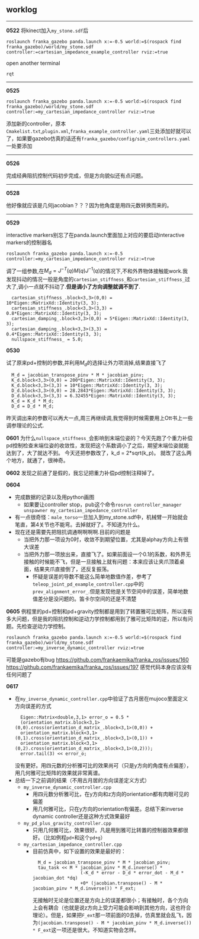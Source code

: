 ## worklog
---
**0522**
将kinect加入`my_stone.sdf`后
```
roslaunch franka_gazebo panda.launch x:=-0.5 world:=$(rospack find franka_gazebo)/world/my_stone.sdf controller:=cartesian_impedance_example_controller rviz:=true
```
open another terminal
```
rqt
```
---
**0525**
```
roslaunch franka_gazebo panda.launch x:=-0.5 world:=$(rospack find franka_gazebo)/world/my_stone.sdf controller:=my_cartesian_impedance_controller rviz:=true
```
添加新的controller，原本`Cmakelist.txt`,`plugin.xml`,`franka_example_controller.yaml`三处添加好就可以了，如果要gazebo仿真的话还有`franka_gazebo/config/sim_controllers.yaml`一处要添加

---

**0526**

完成经典阻抗控制代码初步完成，但是方向貌似还有点问题。

---

**0528**

他好像就应该是几何jacobian？？？因为他角度是用四元数转换而来的。

---

**0529**

interactive markers别忘了在panda.launch里面加上对应的要启动interactive markers的控制器名
```
roslaunch franka_gazebo panda.launch x:=-0.5 controller:=my_cartesian_impedance_controller rviz:=true
```
调了一组参数,在$M_d=J^{-T}(q)M(q)J^{-1}(q)$的情况下,不和外界物体接触能work.我发现抖动的情况一般是角度的`cartesian_stiffness_`和`cartesian_stiffness_`过大了,调小一点就不抖动了.**但是调小了方向调整就调不到了**.
```
  cartesian_stiffness_.block<3,3>(0,0) = 10*Eigen::MatrixXd::Identity(3, 3);
  cartesian_stiffness_.block<3,3>(3,3) = 0.8*Eigen::MatrixXd::Identity(3, 3);
  cartesian_damping_.block<3,3>(0,0) = 5*Eigen::MatrixXd::Identity(3, 3);
  cartesian_damping_.block<3,3>(3,3) = 0.4*Eigen::MatrixXd::Identity(3, 3);
  nullspace_stiffness_ = 5.0;
```

**0530**

试了原来pd+控制的参数,并利用$M_d$的选择让外力项消掉,结果直接飞了
```
  M_d = jacobian_transpose_pinv * M * jacobian_pinv;
  K_d.block<3,3>(0,0) = 200*Eigen::MatrixXd::Identity(3, 3);
  K_d.block<3,3>(3,3) = 10*Eigen::MatrixXd::Identity(3, 3);
  D_d.block<3,3>(0,0) = 28.2843*Eigen::MatrixXd::Identity(3, 3);
  D_d.block<3,3>(3,3) = 6.32455*Eigen::MatrixXd::Identity(3, 3);
  K_d = K_d * M_d;
  D_d = D_d * M_d;
```
昨天调出来的参数可以再大一点,周三再继续调,我觉得到时候需要用上Ott书上一些调参理论的公式.

**0601**
为什么`nullspace_stiffness_`会影响到末端位姿的？今天先跑了个重力补偿pd控制检查末端位姿的收敛性，发现把这个系数调小了之后，期望末端位姿就能达到了，大了就达不到。
今天还把参数改了，k_d = 2*sqrt(k_p)。
就改了这么两个地方，就通了，很神奇。

**0602**
发现之前通了是假的，我忘记把重力补偿pd控制注释掉了。

**0604**
* 完成数据的记录以及用python画图
  * 如果要让controller stop，pub这个命令`rosrun controller_manager unspawner my_cartesian_impedance_controller`
* 有一点很奇怪：`male_torso`一旦加入到my_stone.sdf中，机械臂一开始就会笔直，第4关节也不能弯。去掉就好了。不知道为什么。
* 现在还是需要先把阻抗调通啊啊啊啊.目前的问题是
  * 当把外力那一项设为0时，收敛不到期望位置，尤其是alphay方向上有很大误差
  * 当把外力那一项放出来，直接飞了。如果前面设一个0.1的系数，和外界无接触的时候能不飞，但是一旦接触上就有问题：本来应该让夹爪顶着桌面，结果夹爪直接倒了，还反复振荡。
    * 怀疑是误差的导数不能这么简单地数值作差，参考了`teleop_joint_pd_example_controller.cpp`中的`prev_alignment_error_`.但是发现他是关节空间中的误差，简单地数值差分是没问题的。笛卡尔空间的还是不清楚

**0605**
例程里的pd+控制和pd+gravity控制都是用到了转置雅可比矩阵，所以没有多大问题，但是我的阻抗控制和逆动力学控制都用到了雅可比矩阵的逆，所以有问题。先检查逆动力学控制。
```
roslaunch franka_gazebo panda.launch x:=-0.5 world:=$(rospack find franka_gazebo)/world/my_stone.sdf controller:=my_inverse_dynamic_controller rviz:=true
```
可能是gazebo有bug
https://github.com/frankaemika/franka_ros/issues/160
https://github.com/frankaemika/franka_ros/issues/197
感觉代码本身应该没有任何问题了

**0617**
* 在`my_inverse_dynamic_controller.cpp`中验证了古月居在mujoco里面定义方向误差的方式
  ```
    Eigen::Matrix<double,3,1> error_o = 0.5 * 
    (orientation_matrix.block<3,1>(0,0).cross(orientation_d_matrix_.block<3,1>(0,0)) + 
    orientation_matrix.block<3,1>(0,1).cross(orientation_d_matrix_.block<3,1>(0,1)) + 
    orientation_matrix.block<3,1>(0,2).cross(orientation_d_matrix_.block<3,1>(0,2)));
    error.tail(3) << error_o;
  ```
  没有更好。用四元数的分析雅可比的效果尚可（只是y方向的角度有点偏差），用几何雅可比矩阵的效果就非常离谱。
* 总结一下之前调的结果（不用古月居的方向误差定义方式）
  * `my_inverse_dynamic_controller.cpp`
    * 用四元数分析雅可比，在y方向和z方向的orientation都有肉眼可见的偏差
    * 用几何雅可比，只在y方向的orientation有偏差。总结下来inverse dynamic controller还是这种方式效果最好
  * `my_pd_plus_gravity_controller.cpp`
    * 只用几何雅可比，效果很好。凡是用到雅可比转置的控制器效果都很好。（比如例程`pd+`和这个`pd+g`）
  * `my_cartesian_impedance_controller.cpp`
    * 目前仿真中，如下设置的效果是最好的：
      ```
        M_d = jacobian_transpose_pinv * M * jacobian_pinv;
        tau_task << M * jacobian_pinv * M_d.inverse() * 
                        (-K_d * error - D_d * error_dot - M_d * jacobian_dot *dq)
                        +0* (jacobian.transpose() - M * jacobian_pinv * M_d.inverse()) * F_ext;
      ```
      无接触时无论是位置还是方向上的误差都很小；有接触时，各个方向上会有耦合（也就是说z方向上受力可能会影响到其他方向，这也符合理论）。但是，如果把`F_ext`那一项前面的0去掉，仿真里就会乱飞，因为`(jacobian.transpose() - M * jacobian_pinv * M_d.inverse()) * F_ext`这一项还是很大。不知道实物会怎样。